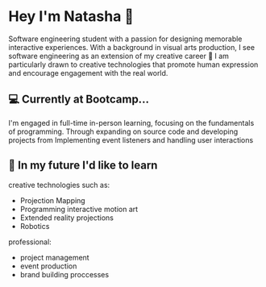 
# Hey I'm Natasha 👾

Software engineering student with a passion for designing memorable interactive experiences. With a background in visual arts production, I see software engineering as an extension of my creative career 🎨 I am particularly drawn to creative technologies that promote human expression and encourage engagement with the real world.

## 💻 Currently at Bootcamp...

I'm engaged in full-time in-person learning, focusing on the fundamentals of programming. Through expanding on source code and developing projects from Implementing event listeners and handling user interactions


## 🔮 In my future I'd like to learn

creative technologies such as:
  - Projection Mapping
  - Programming interactive motion art 
  - Extended reality projections 
  - Robotics
  
professional:
  - project management 
  - event production 
  - brand building proccesses 

